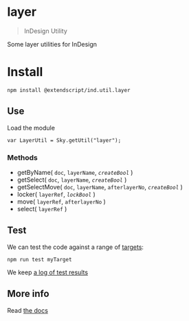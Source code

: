 # layer

> InDesign Utility

Some layer utilities for InDesign

# Install

    npm install @extendscript/ind.util.layer

## Use

Load the module

    var LayerUtil = Sky.getUtil("layer");

### Methods

  * getByName( `doc`, `layerName`, *`createBool`* )
  * getSelect( `doc`, `layerName`, *`createBool`* )
  * getSelectMove( `doc`, `layerName`, `afterlayerNo`, *`createBool`* )
  * locker( `layerRef`, *`lockBool`* )
  * move( `layerRef`, `afterlayerNo` )
  * select( `layerRef` )

## Test

We can test the code against a range of [targets](https://github.com/nbqx/fakestk/blob/master/resources/versions.json):

    npm run test myTarget

We keep [a log of test results](./test/results_log.md)


## More info

Read [the docs](../docs/README.md)
